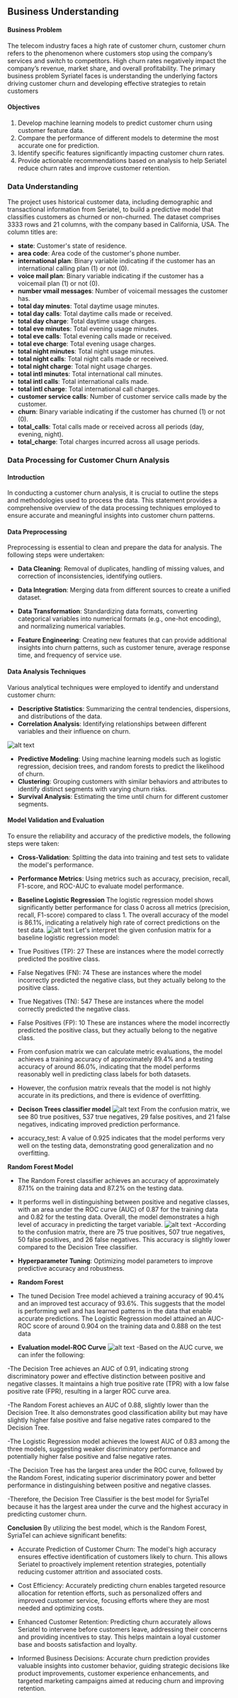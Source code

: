 ## Business Understanding

#### Business Problem
The telecom industry faces a high rate of customer churn, customer churn refers to the phenomenon where customers stop using the company’s services and switch to competitors. High churn rates negatively impact the company’s revenue, market share, and overall profitability. The primary business problem Syriatel faces is understanding the underlying factors driving customer churn and developing effective strategies to retain customers

#### Objectives
1. Develop machine learning models to predict customer churn using customer feature data.
2. Compare the performance of different models to determine the most accurate one for prediction.
3. Identify specific features significantly impacting customer churn rates.
4. Provide actionable recommendations based on analysis to help Seriatel reduce churn rates and improve customer retention.

### Data Understanding
The project uses historical customer data, including demographic and transactional information from Seriatel, to build a predictive model that classifies customers as churned or non-churned. The dataset comprises 3333 rows and 21 columns, with the company based in California, USA. The column titles are:

- **state**: Customer's state of residence.
- **area code**: Area code of the customer's phone number.
- **international plan**: Binary variable indicating if the customer has an international calling plan (1) or not (0).
- **voice mail plan**: Binary variable indicating if the customer has a voicemail plan (1) or not (0).
- **number vmail messages**: Number of voicemail messages the customer has.
- **total day minutes**: Total daytime usage minutes.
- **total day calls**: Total daytime calls made or received.
- **total day charge**: Total daytime usage charges.
- **total eve minutes**: Total evening usage minutes.
- **total eve calls**: Total evening calls made or received.
- **total eve charge**: Total evening usage charges.
- **total night minutes**: Total night usage minutes.
- **total night calls**: Total night calls made or received.
- **total night charge**: Total night usage charges.
- **total intl minutes**: Total international call minutes.
- **total intl calls**: Total international calls made.
- **total intl charge**: Total international call charges.
- **customer service calls**: Number of customer service calls made by the customer.
- **churn**: Binary variable indicating if the customer has churned (1) or not (0).
- **total_calls**: Total calls made or received across all periods (day, evening, night).
- **total_charge**: Total charges incurred across all usage periods.


### Data Processing for Customer Churn Analysis

#### Introduction
In conducting a customer churn analysis, it is crucial to outline the steps and methodologies used to process the data. This statement provides a comprehensive overview of the data processing techniques employed to ensure accurate and meaningful insights into customer churn patterns.

#### Data Preprocessing
Preprocessing is essential to clean and prepare the data for analysis. The following steps were undertaken:
- **Data Cleaning**: Removal of duplicates, handling of missing values, and correction of inconsistencies, identifying outliers.

- **Data Integration**: Merging data from different sources to create a unified dataset.
- **Data Transformation**: Standardizing data formats, converting categorical variables into numerical formats (e.g., one-hot encoding), and normalizing numerical variables.
- **Feature Engineering**: Creating new features that can provide additional insights into churn patterns, such as customer tenure, average response time, and frequency of service use.

#### Data Analysis Techniques
Various analytical techniques were employed to identify and understand customer churn:
- **Descriptive Statistics**: Summarizing the central tendencies, dispersions, and distributions of the data.
- **Correlation Analysis**: Identifying relationships between different variables and their influence on churn.

![alt text](Images/correlation_matrix.PNG)

- **Predictive Modeling**: Using machine learning models such as logistic regression, decision trees, and random forests to predict the likelihood of churn.
- **Clustering**: Grouping customers with similar behaviors and attributes to identify distinct segments with varying churn risks.
- **Survival Analysis**: Estimating the time until churn for different customer segments.

#### Model Validation and Evaluation
To ensure the reliability and accuracy of the predictive models, the following steps were taken:
- **Cross-Validation**: Splitting the data into training and test sets to validate the model's performance.
- **Performance Metrics**: Using metrics such as accuracy, precision, recall, F1-score, and ROC-AUC to evaluate model performance.
- **Baseline Logistic Regression**
The logistic regression model shows significantly better performance for class 0 across all metrics (precision, recall, F1-score) compared to class 1. The overall accuracy of the model is 86.1%, indicating a relatively high rate of correct predictions on the test data.
![alt text](Images/logistic_base_model.PNG)
Let's interpret the given confusion matrix for a baseline logistic regression model:

- True Positives (TP): 27
These are instances where the model correctly predicted the positive class.
- False Negatives (FN): 74
These are instances where the model incorrectly predicted the negative class, but they actually belong to the positive class.
- True Negatives (TN): 547
These are instances where the model correctly predicted the negative class.
- False Positives (FP): 10
These are instances where the model incorrectly predicted the positive class, but they actually belong to the negative class.

- From confusion matrix we can calculate metric evaluations, the model achieves a training accuracy of approximately 89.4% and a testing accuracy of around 86.0%, indicating that the model performs reasonably well in predicting class labels for both datasets.

- However, the confusion matrix reveals that the model is not highly accurate in its predictions, and there is evidence of overfitting.

- **Decison Trees classifier model**
![alt text](Images/decision_tree_classifier.PNG)
From the confusion matrix, we see 80 true positives, 537 true negatives, 29 false positives, and 21 false negatives, indicating improved prediction performance.

- accuracy_test: A value of 0.925 indicates that the model performs very well on the testing data, demonstrating good generalization and no overfitting.

**Random Forest Model**
- The Random Forest classifier achieves an accuracy of approximately 87.1% on the training data and 87.2% on the testing data. 
- It performs well in distinguishing between positive and negative classes, with an area under the ROC curve (AUC) of 0.87 for the training data and 0.82 for the testing data. Overall, the model demonstrates a high level of accuracy in predicting the target variable.
![alt text](Images/random_forest_model1.PNG)
-According to the confusion matrix, there are 75 true positives, 507 true negatives, 50 false positives, and 26 false negatives. This accuracy is slightly lower compared to the Decision Tree classifier.

- **Hyperparameter Tuning**: Optimizing model parameters to improve predictive accuracy and robustness.
- **Random Forest**
- The tuned Decision Tree model achieved a training accuracy of 90.4% and an improved test accuracy of 93.6%. This suggests that the model is performing well and has learned patterns in the data that enable accurate predictions.
The Logistic Regression model attained an AUC-ROC score of around 0.904 on the training data and 0.888 on the test data
- **Evaluation model-ROC Curve**
![alt text](Images/roc_curve.PNG)
-Based on the AUC curve, we can infer the following:

-The Decision Tree achieves an AUC of 0.91, indicating strong discriminatory power and effective distinction between positive and negative classes. It maintains a high true positive rate (TPR) with a low false positive rate (FPR), resulting in a larger ROC curve area.

-The Random Forest achieves an AUC of 0.88, slightly lower than the Decision Tree. It also demonstrates good classification ability but may have slightly higher false positive and false negative rates compared to the Decision Tree.

-The Logistic Regression model achieves the lowest AUC of 0.83 among the three models, suggesting weaker discriminatory performance and potentially higher false positive and false negative rates.

-The Decision Tree has the largest area under the ROC curve, followed by the Random Forest, indicating superior discriminatory power and better performance in distinguishing between positive and negative classes.

-Therefore, the Decision Tree Classifier is the best model for SyriaTel because it has the largest area under the curve and the highest accuracy in predicting customer churn.

**Conclusion**
By utilizing the best model, which is the Random Forest, SyriaTel can achieve significant benefits:

- Accurate Prediction of Customer Churn: The model's high accuracy ensures effective identification of customers likely to churn. This allows Seriatel to proactively implement retention strategies, potentially reducing customer attrition and associated costs.

- Cost Efficiency: Accurately predicting churn enables targeted resource allocation for retention efforts, such as personalized offers and improved customer service, focusing efforts where they are most needed and optimizing costs.

- Enhanced Customer Retention: Predicting churn accurately allows Seriatel to intervene before customers leave, addressing their concerns and providing incentives to stay. This helps maintain a loyal customer base and boosts satisfaction and loyalty.

- Informed Business Decisions: Accurate churn prediction provides valuable insights into customer behavior, guiding strategic decisions like product improvements, customer experience enhancements, and targeted marketing campaigns aimed at reducing churn and improving retention.
